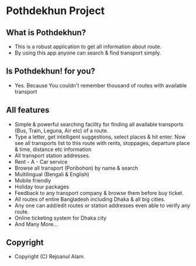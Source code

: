 Pothdekhun Project
====================

What is Pothdekhun?
---------------------
* This is a robust application to get all information about route.
* By using this app anyone can search & find transport simply.

Is Pothdekhun! for you?
---------------------
* Yes. Because You couldn't remember thousand of routes with available transport


All features
--------------------
* Simple & powerful searching facility for finding all available transports (Bus, Train, Leguna, Air etc) of a route.
* Type a letter, get intelligent suggestions, select places & hit enter. Now see all transports list to this route with rents, stoppages, departure place & time, distance etc information
* All transport station addresses.
* Rent - A - Car service
* Browse all transport (Poribohon) by name & search
* Multilingual (Bengali & English)
* Mobile friendly
* Holiday tour packages
* Feedback to any transport company & browse them before buy ticket.
* All routes of entire Bangladesh including Dhaka & all big cities.
* Any one can add/edit routes or station addresses even able to verify any route.
* Online ticketing system for Dhaka city
* And Many More...

Copyright
---------------------
* Copyright (C) Rejoanul Alam.
